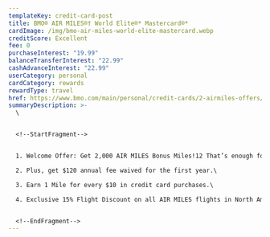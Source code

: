 ```yaml
---
templateKey: credit-card-post
title: BMO® AIR MILES®† World Elite®* Mastercard®*
cardImage: /img/bmo-air-miles-world-elite-mastercard.webp
creditScore: Excellent
fee: 0
purchaseInterest: "19.99"
balanceTransferInterest: "22.99"
cashAdvanceInterest: "22.99"
userCategory: personal
cardCategory: rewards
rewardType: travel
href: https://www.bmo.com/main/personal/credit-cards/2-airmiles-offers/
summaryDescription: >-
  \


  <!--StartFragment-->


  1. Welcome Offer: Get 2,000 AIR MILES Bonus Miles!12 That’s enough for $210 towards your purchases with AIR MILES Cash!\

  2. Plus, get $120 annual fee waived for the first year.\

  3. Earn 1 Mile for every $10 in credit card purchases.\

  4. Exclusive 15% Flight Discount on all AIR MILES flights in North America with no blackout periods.


  <!--EndFragment-->
---
```

